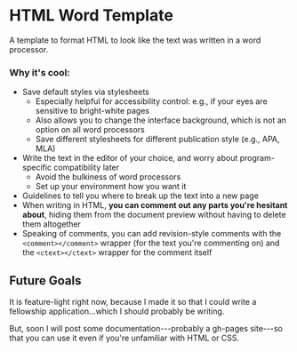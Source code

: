 # HTML Word Template

A template to format HTML to look like the text was written in a word processor.

### Why it's cool:

* Save default styles via stylesheets
    * Especially helpful for accessibility control: e.g., if your eyes are sensitive to bright-white pages
    * Also allows you to change the interface background, which is not an option on all word processors
    * Save different stylesheets for different publication style (e.g., APA, MLA)
* Write the text in the editor of your choice, and worry about program-specific compatibility later
    * Avoid the bulkiness of word processors
    * Set up your environment how you want it
* Guidelines to tell you where to break up the text into a new page
* When writing in HTML, **you can comment out any parts you're hesitant about**, hiding them from the document preview without having to delete them altogether
* Speaking of comments, you can add revision-style comments with the `<comment></comment>` wrapper (for the text you're commenting on) and the `<ctext></ctext>` wrapper for the comment itself

## Future Goals

It is feature-light right now, because I made it so that I could write a fellowship application...which I should probably be writing.

But, soon I will post some documentation---probably a gh-pages site---so that you can use it even if you're unfamiliar with HTML or CSS.
